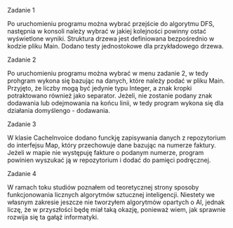 Zadanie 1

Po uruchomieniu programu można wybrać przejście do algorytmu DFS, 
następnia w konsoli należy wybrać w jakiej kolejności powinny ostać wyświetlone wyniki. 
Struktura drzewa jest definiowana bezpośrednio w kodzie pliku Main. Dodano testy jednostokowe dla przykładowego drzewa.


Zadanie 2

Po uruchomieniu programu można wybrać w menu zadanie 2, w tedy prohgram wykona się bazując na danych, 
które należy podać w pliku Main. 
Przyjęto, że liczby mogą być jedynie typu Integer, a znak kropki potraktowano również jako separator.
Jeżeli, nie zostanie podany znak dodawania lub odejmowania na końcu linii, w tedy program wykona się dla działania domyślengo - dodawania.

Zadanie 3

W klasie CacheInvoice dodano funckję zapisywania danych z repozytorium do interfejsu Map, który przechowuje dane bazując na numerze faktury.
Jeżeli w mapie nie występuję fakture o podanym numerze, program powinien wyszukać ją w repozytorium i dodać do pamięci podręcznej.

Zadanie 4

W ramach toku studiów poznałem od teoretycznej strony sposoby funkcjonowania licznych algorytmów sztucznej inteligencji.
Niestety we własnym zakresie jeszcze nie tworzyłem algorytmów opartych o AI, jednak liczę, że w przyszłości będę miał taką okazję, 
ponieważ wiem, jak sprawnie rozwija się ta gałąź informatyki.
